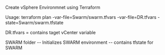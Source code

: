 Create vSphere Environmnet using Terraform

Usage: 
terraform plan -var-file=Swarm/swarm.tfvars -var-file=DR.tfvars -state=Swarm/swarm.tfstate

DR.tfvars = contains taget vCenter variable

SWARM folder
-- Initializes SWARM environment
-- contains tfstate for SWARM
